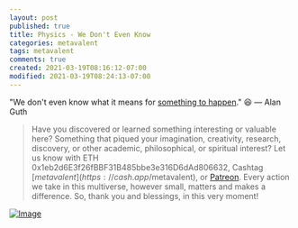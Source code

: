 ```yaml
---
layout: post
published: true
title: Physics - We Don't Even Know
categories: metavalent
tags: metavalent
comments: true
created: 2021-03-19T08:16:12-07:00
modified: 2021-03-19T08:24:13-07:00
---
```


"We don't even know what it means for [something to happen](https://youtu.be/X1zgbbBK1IU)." :laughing: — Alan Guth

> Have you discovered or learned something interesting or valuable here? Something that piqued your imagination, creativity, research, discovery, or other academic, philosophical, or spiritual interest? Let us know with ETH 0x1eb2d6E3f26fBBF31B485bbe3e316D6dAd806632, Cashtag [$metavalent](https://cash.app/$metavalent), or [Patreon](https://patreon.com/metavalent). Every action we take in this multiverse, however small, matters and makes a difference. So, thank you and blessings, in this very moment!


[![Image](/images/image_picker5400980392711226113.jpg)](https://youtu.be/X1zgbbBK1IU)